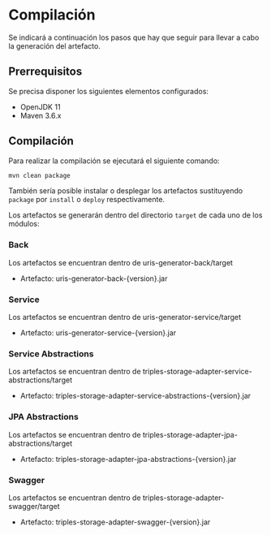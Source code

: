 # Compilación

Se indicará a continuación los pasos que hay que seguir para llevar a cabo la generación del artefacto.

## Prerrequisitos

Se precisa disponer los siguientes elementos configurados:

* OpenJDK 11
* Maven 3.6.x

## Compilación

Para realizar la compilación se ejecutará el siguiente comando:

```bash
mvn clean package
```

También sería posible instalar o desplegar los artefactos sustituyendo `package` por `install` o `deploy` respectivamente.

Los artefactos se generarán dentro del directorio `target` de cada uno de los módulos:

### Back

Los artefactos se encuentran dentro de uris-generator-back/target

* Artefacto: uris-generator-back-{version}.jar

### Service

Los artefactos se encuentran dentro de uris-generator-service/target

* Artefacto: uris-generator-service-{version}.jar

### Service Abstractions

Los artefactos se encuentran dentro de triples-storage-adapter-service-abstractions/target

* Artefacto: triples-storage-adapter-service-abstractions-{version}.jar

### JPA Abstractions

Los artefactos se encuentran dentro de triples-storage-adapter-jpa-abstractions/target

* Artefacto: triples-storage-adapter-jpa-abstractions-{version}.jar

### Swagger

Los artefactos se encuentran dentro de triples-storage-adapter-swagger/target

* Artefacto: triples-storage-adapter-swagger-{version}.jar

